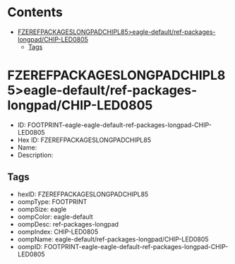 



Contents
========

* [FZEREFPACKAGESLONGPADCHIPL85>eagle-default/ref-packages-longpad/CHIP-LED0805](#fzerefpackageslongpadchipl85eagle-defaultref-packages-longpadchip-led0805)
	* [Tags](#tags)

# FZEREFPACKAGESLONGPADCHIPL85>eagle-default/ref-packages-longpad/CHIP-LED0805

- ID: FOOTPRINT-eagle-eagle-default-ref-packages-longpad-CHIP-LED0805
- Hex ID: FZEREFPACKAGESLONGPADCHIPL85
- Name: 
- Description: 

## Tags

- hexID: FZEREFPACKAGESLONGPADCHIPL85
- oompType: FOOTPRINT
- oompSize: eagle
- oompColor: eagle-default
- oompDesc: ref-packages-longpad
- oompIndex: CHIP-LED0805
- oompName: eagle-default/ref-packages-longpad/CHIP-LED0805
- oompID: FOOTPRINT-eagle-eagle-default-ref-packages-longpad-CHIP-LED0805
